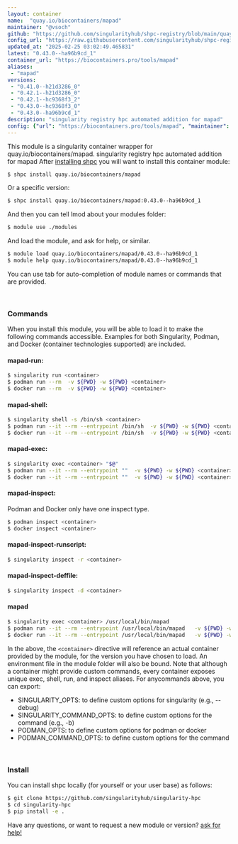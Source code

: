 ```yaml
---
layout: container
name:  "quay.io/biocontainers/mapad"
maintainer: "@vsoch"
github: "https://github.com/singularityhub/shpc-registry/blob/main/quay.io/biocontainers/mapad/container.yaml"
config_url: "https://raw.githubusercontent.com/singularityhub/shpc-registry/main/quay.io/biocontainers/mapad/container.yaml"
updated_at: "2025-02-25 03:02:49.465831"
latest: "0.43.0--ha96b9cd_1"
container_url: "https://biocontainers.pro/tools/mapad"
aliases:
 - "mapad"
versions:
 - "0.41.0--h21d3286_0"
 - "0.42.1--h21d3286_0"
 - "0.42.1--hc9368f3_2"
 - "0.43.0--hc9368f3_0"
 - "0.43.0--ha96b9cd_1"
description: "singularity registry hpc automated addition for mapad"
config: {"url": "https://biocontainers.pro/tools/mapad", "maintainer": "@vsoch", "description": "singularity registry hpc automated addition for mapad", "latest": {"0.43.0--ha96b9cd_1": "sha256:b37d4017610742eb03af3ef82348e227b0a75832a74b85f9414a035347ee2473"}, "tags": {"0.41.0--h21d3286_0": "sha256:56e55958c6d4c8c2d71e5ee50d57031efc20ea6a056d729d8d52f1fc9f45636d", "0.42.1--h21d3286_0": "sha256:4b768302a111ee3b7a4c627ef356d1162f82e09ba7408d66190d9368a8f49ff2", "0.42.1--hc9368f3_2": "sha256:33f09242d5bfb7899ea44cc67efbf628cef64cecb4b116de52eb66e10998cbf6", "0.43.0--hc9368f3_0": "sha256:a28ebe78522dc05a1e17d8a3c027f08f72f4f114a5bc07be56f3cebaef96bbe3", "0.43.0--ha96b9cd_1": "sha256:b37d4017610742eb03af3ef82348e227b0a75832a74b85f9414a035347ee2473"}, "docker": "quay.io/biocontainers/mapad", "aliases": {"mapad": "/usr/local/bin/mapad"}}
---
```


This module is a singularity container wrapper for quay.io/biocontainers/mapad.
singularity registry hpc automated addition for mapad
After [installing shpc](#install) you will want to install this container module:


```bash
$ shpc install quay.io/biocontainers/mapad
```

Or a specific version:

```bash
$ shpc install quay.io/biocontainers/mapad:0.43.0--ha96b9cd_1
```

And then you can tell lmod about your modules folder:

```bash
$ module use ./modules
```

And load the module, and ask for help, or similar.

```bash
$ module load quay.io/biocontainers/mapad/0.43.0--ha96b9cd_1
$ module help quay.io/biocontainers/mapad/0.43.0--ha96b9cd_1
```

You can use tab for auto-completion of module names or commands that are provided.

<br>

### Commands

When you install this module, you will be able to load it to make the following commands accessible.
Examples for both Singularity, Podman, and Docker (container technologies supported) are included.

#### mapad-run:

```bash
$ singularity run <container>
$ podman run --rm  -v ${PWD} -w ${PWD} <container>
$ docker run --rm  -v ${PWD} -w ${PWD} <container>
```

#### mapad-shell:

```bash
$ singularity shell -s /bin/sh <container>
$ podman run --it --rm --entrypoint /bin/sh  -v ${PWD} -w ${PWD} <container>
$ docker run --it --rm --entrypoint /bin/sh  -v ${PWD} -w ${PWD} <container>
```

#### mapad-exec:

```bash
$ singularity exec <container> "$@"
$ podman run --it --rm --entrypoint ""  -v ${PWD} -w ${PWD} <container> "$@"
$ docker run --it --rm --entrypoint ""  -v ${PWD} -w ${PWD} <container> "$@"
```

#### mapad-inspect:

Podman and Docker only have one inspect type.

```bash
$ podman inspect <container>
$ docker inspect <container>
```

#### mapad-inspect-runscript:

```bash
$ singularity inspect -r <container>
```

#### mapad-inspect-deffile:

```bash
$ singularity inspect -d <container>
```


#### mapad

```bash
$ singularity exec <container> /usr/local/bin/mapad
$ podman run --it --rm --entrypoint /usr/local/bin/mapad   -v ${PWD} -w ${PWD} <container> -c " $@"
$ docker run --it --rm --entrypoint /usr/local/bin/mapad   -v ${PWD} -w ${PWD} <container> -c " $@"
```



In the above, the `<container>` directive will reference an actual container provided
by the module, for the version you have chosen to load. An environment file in the
module folder will also be bound. Note that although a container
might provide custom commands, every container exposes unique exec, shell, run, and
inspect aliases. For anycommands above, you can export:

 - SINGULARITY_OPTS: to define custom options for singularity (e.g., --debug)
 - SINGULARITY_COMMAND_OPTS: to define custom options for the command (e.g., -b)
 - PODMAN_OPTS: to define custom options for podman or docker
 - PODMAN_COMMAND_OPTS: to define custom options for the command

<br>

### Install

You can install shpc locally (for yourself or your user base) as follows:

```bash
$ git clone https://github.com/singularityhub/singularity-hpc
$ cd singularity-hpc
$ pip install -e .
```

Have any questions, or want to request a new module or version? [ask for help!](https://github.com/singularityhub/singularity-hpc/issues)